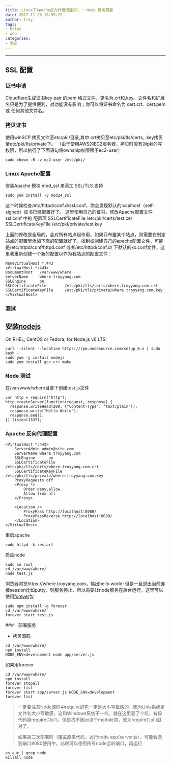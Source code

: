 ```yaml
---
title: Linux下Apache反向代理搭建SSL + Node 服务配置
date: 2017-11-26 15:59:22
author: Troy
tags:
- https
- web
categories:
- 笔记
---
```

***

## SSL 配置
### 证书申请 
Cloudflare生成证书key pair 的pem 格式文件，更名为.crt和.key。文件名和扩展名只是为了提供便利，对功能没有影响；你可以将证书命名为 cert.crt、cert.pem 或 任何其他文件名。
### 拷贝证书
使用winSCP 拷贝文件至etc/pki/目录,其中.crt拷贝至etc/pki/tls/certs, .key拷贝至etc/pki/tls/private下。 （由于使用AWS的EC2服务器，拷贝时没有对pki的写权限，所以执行了下面语句将ownship权限赋予ec2-user）
```
sudo chown -R -v ec2-user /etc/pki/
```
### Linux Apache配置
安装Apache 模块 mod_ssl 来添加 SSL/TLS 支持
```
sudo yum install -y mod24_ssl
```
这个时候检查/etc/httpd/conf.d/ssl.conf，你会发现默认的localhost（self-signed）证书已经配置好了。
这里使用自己的证书，修改Apache配置文件 ssl.conf 中的 配置项
SSLCertificateFile /etc/pki/certs/test.cer
SSLCertificateKeyFile /etc/pki/private/test.key

上面的修改是全局的，会对所有站点起作用，如果只布置某个站点，则需要在制定站点的配置里添加下面的配置就好了。找到或创建自己的apache配置文件，可能是/etc/httpd/conf/httpd.conf 或者/etc/httpd/conf.d/ 下默认的xx.conf文件，这里我重新创建一个新的配置以作为我站点的配置文件：
```
NameVirtualHost *:443
<VirtualHost *:443>
DocumentRoot   /var/www/where
ServerName     where.troyyang.com
SSLEngine      on
SSLCertificateFile        /etc/pki/tls/certs/where.troyyang.com.crt
SSLCertificateKeyFile     /etc/pki/tls/private/where.troyyang.com.key
</VirtualHost>
```

### 测试

## 安装[nodejs](https://nodejs.org/en/download/package-manager/)
On RHEL, CentOS or Fedora, for Node.js v6 LTS:
```
curl --silent --location https://rpm.nodesource.com/setup_6.x | sudo bash -
sudo yum -y install nodejs
sudo yum install gcc-c++ make
```

### Node 测试
在/var/www/where目录下创建test.js文件
```
var http = require("http");
http.createServer(function(request, response) {
  response.writeHead(200, {"Content-Type": "text/plain"});
  response.write("Hello World");
  response.end();
}).listen(1337);
```

### Apache 反向代理配置
```
<VirtualHost *:443>
    ServerAdmin admin@site.com
    ServerName where.troyyang.com
    SSLEngine      on
    SSLCertificateFile        /etc/pki/tls/certs/where.troyyang.com.crt
    SSLCertificateKeyFile     /etc/pki/tls/private/where.troyyang.com.key
    ProxyRequests off
    <Proxy *>
        Order deny,allow
        Allow from all
    </Proxy>

    <Location />
        ProxyPass http://localhost:8080/
        ProxyPassReverse http://localhost:8080/
    </Location>
</VirtualHost>
```
重启apache
```
sudo httpd -k restart
```
启动node
```
sudo su root 
cd /var/www/where/
node test.js
```
浏览器浏览https://where.troyyang.com，输出hello world! 但是一旦退出当前连接session比如putty，则服务停止，所以需要让node服务在后台运行，这里可以使用[forever](https://www.npmjs.com/package/forever)包
```
sudo npm install -g forever
cd /var/www/where/
forever start test.js
```

###　部署服务
- 拷贝源码

```
cd /var/www/where/
npm install
NODE_ENV=development node app/server.js
```
如果用forever
```
cd /var/www/where/
npm install
forever stopall
forever list
forever start app/server.js NODE_ENV=development
forever list
```

>一定要注意Node源码中require的包一定是大小写敏感的，因为Unix系统是文件名大小写敏感，这和Windows系统不一样。就在这里载了个坑，有段代码是require('Joi')，但是找不到joi这个module包，改为require('joi')就对了。

>如果第二次部署时（覆盖原来代码，运行node app/server.js），可能会遇到端口8080使用中，此时可以停用所有node监听端口，再运行
```
ps aux | grep node
killall node
```



